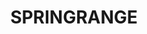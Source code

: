---
lastmod: '2025-04-06T06:05:20+00:00'
latitude: -35.09024203
layout: suburb
longitude: 149.0841891
postcode: '2618'
state: NSW
title: SPRINGRANGE
url: /nsw/springrange/
---